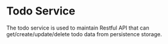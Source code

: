 # Todo Service

The todo service is used to maintain Restful API that can get/create/update/delete todo data from persistence storage. 

